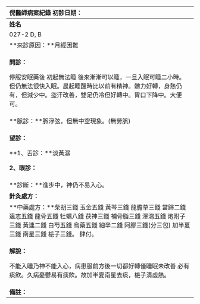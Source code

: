 ﻿|**倪醫師病案紀錄**     初診日期：|
| :- |
|**姓名** |**性別：**|**年齡及體型**|**來診日期：**|
|027-2 D, B|女|46|4/22/2008|
|**來診原因：**月經困難|
|<p>**問診：**</p><p>停服安眠藥後 初起無法睡 後來漸漸可以睡，一旦入眠可睡二小時。但仍無法很快入眠。晨起睡醒時比以前有精神。體力好轉，身熱仍有，但減少中。盜汗改善，雙足仍冷但好轉中。胃口下降中。大便可。</p><p></p>|
|**脈診：**脈浮弦，但無中空現象。(無勞脈)|
|<p>**望診：**</p><p>**1、舌診：**淡黃濕</p><p>**2、眼診：**</p>|
|**診斷：**進步中，神仍不易入心。 |
|**針灸處方：**|
|**中藥處方：**柴胡三錢 玉金五錢 黃芩三錢 龍膽草三錢 當歸二錢 遠志五錢 龍骨五錢 牡蠣八錢 茯神三錢 補骨脂三錢 澤瀉五錢 炮附子三錢 黃連二錢 白芍五錢 烏藥五錢 細辛二錢 阿膠三錢(分三包) 加半夏三錢 南星三錢 梔子三錢。 肆付。|
|<p>**解說：**</p><p>不能入睡乃神不能入心，病患服前方後一切都好轉僅睡眠未改善 必有痰飲。久病憂鬱易有痰飲。故加半夏南星去痰，梔子清虛熱。</p>|
|**備註：**|

